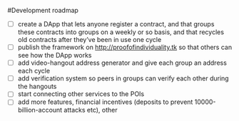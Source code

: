 
#Development roadmap

- [ ] create a DApp that lets anyone register a contract, and that groups these contracts into groups on a weekly or so basis, and that recycles old contracts after they’ve been in use one cycle
- [ ] publish the framework on http://proofofindividuality.tk so that others can see how the DApp works
- [ ] add video-hangout address generator and give each group an address each cycle
- [ ] add verification system so peers in groups can verify each other during the hangouts
- [ ] start connecting other services to the POIs
- [ ] add more features, financial incentives (deposits to prevent 10000-billion-account attacks etc), other
